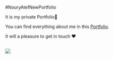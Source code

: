 #NouryAtefNewPortfolio 
<p>It is my private Portfolio💖</p>

<p>You can find everything about me in this <a href="https://nourhaan-atef.github.io/NouryAtefNewPortfolio/" >Portfolio</a>.</p>
<p>It will a pleasure to get in touch ❤</p>
<a href="https://nourhaan-atef.github.io/NouryAtefNewPortfolio/">
  <br>
<img src="Portfolio.png" /></a>



